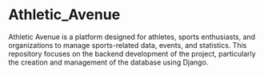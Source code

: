 # Athletic_Avenue
Athletic Avenue is a platform designed for athletes, sports enthusiasts, and organizations to manage sports-related data, events, and statistics. This repository focuses on the backend development of the project, particularly the creation and management of the database using Django.
